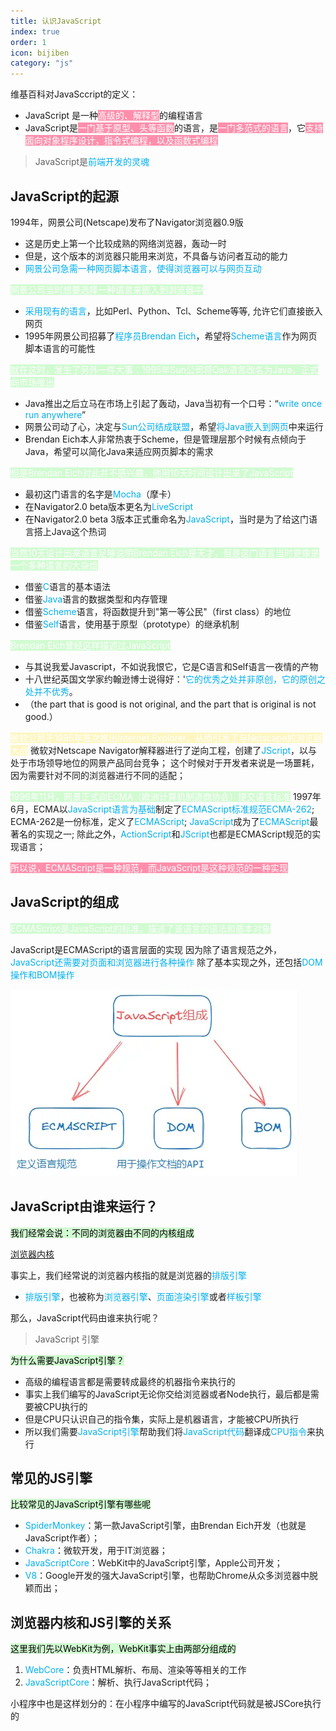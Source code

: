 ```yaml
---
title: 认识JavaScript  
index: true  
order: 1  
icon: bijiben
category: "js"
---
```


维基百科对JavaSccript的定义：
- JavaScript 是一种<mark style="background: #FF5582A6;"><span style="color:#fff">高级的、解释型</span></mark>的编程语言
- JavaScript是<mark style="background: #FF5582A6;"><span style="color:#fff">一门基于原型、头等函数</span></mark>的语言，是<mark style="background: #FF5582A6;"><span style="color:#ffffff">一门多范式的语言</span></mark>，它<mark style="background: #FF5582A6;"><span style="color:#ffffff">支持面向对象程序设计，指令式编程，以及函数式编程</span></mark>

> JavaScript是<span style="color:#00b0f0">前端开发的灵魂</span>

## JavaScript的起源

1994年，网景公司(Netscape)发布了Navigator浏览器0.9版
- 这是历史上第一个比较成熟的网络浏览器，轰动一时
- 但是，这个版本的浏览器只能用来浏览，不具备与访问者互动的能力
- <span style="color:#00b0f0">网景公司急需一种网页脚本语言，使得浏览器可以与网页互动</span>

<mark style="background: #BBFABBA6;"><span style="color:#ffffff">网景公司当时想要选择一种语言来嵌入到浏览器中</span></mark>
- <span style="color:#00b0f0">采用现有的语言</span>，比如Perl、Python、Tcl、Scheme等等, 允许它们直接嵌入网页
- 1995年网景公司招募了<span style="color:#00b0f0">程序员Brendan Eich</span>，希望将<span style="color:#00b0f0">Scheme语言</span>作为网页脚本语言的可能性

<mark style="background: #BBFABBA6;"><span style="color:#ffffff">就在这时，发生了另外一件大事：1995年Sun公司将Oak语言改名为Java，正式向市场推出</span></mark>
- Java推出之后立马在市场上引起了轰动，Java当初有一个口号：“<span style="color:#00b0f0">write once run anywhere</span>”
- 网景公司动了心，决定与<span style="color:#00b0f0">Sun公司结成联盟</span>，希望<span style="color:#00b0f0">将Java嵌入到网页</span>中来运行
- Brendan Eich本人非常热衷于Scheme，但是管理层那个时候有点倾向于Java，希望可以简化Java来适应网页脚本的需求

<mark style="background: #BBFABBA6;"><span style="color:#fff">但是Brendan Eich对此并不感兴趣，他用10天时间设计出来了JavaScript</span></mark>
- 最初这门语言的名字是<span style="color:#00b0f0">Mocha</span>（摩卡）
- 在Navigator2.0 beta版本更名为<span style="color:#00b0f0">LiveScript</span>
- 在Navigator2.0 beta 3版本正式重命名为<span style="color:#00b0f0">JavaScript</span>，当时是为了给这门语言搭上Java这个热词


<mark style="background: #BBFABBA6;"><span style="color:#ffffff">当然10天设计出来语言足够说明Brendan Eich是天才，但是这门语言当时更像是一个多种语言的大杂烩</span></mark>
- 借鉴<span style="color:#00b0f0">C</span>语言的基本语法
- 借鉴<span style="color:#00b0f0">Java</span>语言的数据类型和内存管理
- 借鉴<span style="color:#00b0f0">Scheme</span>语言，将函数提升到"第一等公民"（first class）的地位
- 借鉴<span style="color:#00b0f0">Self</span>语言，使用基于原型（prototype）的继承机制

<mark style="background: #BBFABBA6;"><span style="color:#ffffff">Brendan Eich曾经这样描述过JavaScript</span></mark>
- 与其说我爱Javascript，不如说我恨它，它是C语言和Self语言一夜情的产物
- 十八世纪英国文学家约翰逊博士说得好：'<span style="color:#00b0f0">它的优秀之处并非原创，它的原创之处并不优秀</span>。
- （the part that is good is not original, and the part that is original is not good.）

<mark style="background: #FFF3A3A6;"><span style="color:#ffffff">微软公司于1995年首次推出Internet Explorer，从而引发了与Netscape的浏览器大战</span></mark>
微软对Netscape Navigator解释器进行了逆向工程，创建了<span style="color:#00b0f0">JScript</span>，以与处于市场领导地位的网景产品同台竞争；
这个时候对于开发者来说是一场噩耗，因为需要针对不同的浏览器进行不同的适配；

<mark style="background: #BBFABBA6;"><span style="color:#ffffff">1996年11月，网景正式向ECMA（欧洲计算机制造商协会）提交语言标准</span></mark>
1997年6月，ECMA以<span style="color:#00b0f0">JavaScript语言为基础</span>制定了<span style="color:#00b0f0">ECMAScript标准规范ECMA-262</span>;
ECMA-262是一份标准，定义了<span style="color:#00b0f0">ECMAScript</span>;
<span style="color:#00b0f0">JavaScript</span>成为了<span style="color:#00b0f0">ECMAScript</span>最著名的实现之一;
除此之外，<span style="color:#00b0f0">ActionScript</span>和<span style="color:#00b0f0">JScript</span>也都是ECMAScript规范的实现语言；

<mark style="background: #FF5582A6;"><span style="color:#ffffff">所以说，ECMAScript是一种规范，而JavaScript是这种规范的一种实现</span></mark>


## JavaScript的组成

<mark style="background: #BBFABBA6;"><span style="color:#ffffff">ECMAScript是JavaScript的标准，描述了该语言的语法和基本对象</span></mark>

JavaScript是ECMAScript的语言层面的实现
因为除了语言规范之外，<span style="color:#00b0f0">JavaScript还需要对页面和浏览器进行各种操作</span>
除了基本实现之外，还包括<span style="color:#00b0f0">DOM操作和BOM操作</span>

![](assets/00-01.webp)


## JavaScript由谁来运行？

<mark style="background: #BBFABBA6;">我们经常会说：不同的浏览器由不同的内核组成</mark>

[浏览器内核](../html/02浏览器内核.md)

事实上，我们经常说的浏览器内核指的就是浏览器的<span style="color:#00b0f0">排版引擎</span>
- <span style="color:#00b0f0">排版引擎</span>，也被称为<span style="color:#00b0f0">浏览器引擎</span>、<span style="color:#00b0f0">页面渲染引擎</span>或者<span style="color:#00b0f0">样板引擎</span>

那么，JavaScript代码由谁来执行呢？

> JavaScript 引擎

<mark style="background: #BBFABBA6;">为什么需要JavaScript引擎？</mark>

- 高级的编程语言都是需要转成最终的机器指令来执行的
- 事实上我们编写的JavaScript无论你交给浏览器或者Node执行，最后都是需要被CPU执行的
- 但是CPU只认识自己的指令集，实际上是机器语言，才能被CPU所执行
- 所以我们需要<span style="color:#00b0f0">JavaScript引擎</span>帮助我们将<span style="color:#00b0f0">JavaScript代码</span>翻译成<span style="color:#00b0f0">CPU指令</span>来执行

## 常见的JS引擎

<mark style="background: #BBFABBA6;">比较常见的JavaScript引擎有哪些呢</mark>

- <span style="color:#00b0f0">SpiderMonkey</span>：第一款JavaScript引擎，由Brendan Eich开发（也就是JavaScript作者）；
- <span style="color:#00b0f0">Chakra</span>：微软开发，用于IT浏览器；
- <span style="color:#00b0f0">JavaScriptCore</span>：WebKit中的JavaScript引擎，Apple公司开发；
- <span style="color:#00b0f0">V8</span>：Google开发的强大JavaScript引擎，也帮助Chrome从众多浏览器中脱颖而出；

## 浏览器内核和JS引擎的关系

<mark style="background: #BBFABBA6;">这里我们先以WebKit为例，WebKit事实上由两部分组成的</mark>

1. <span style="color:#00b0f0">WebCore</span>：负责HTML解析、布局、渲染等等相关的工作
2. <span style="color:#00b0f0">JavaScriptCore</span>：解析、执行JavaScript代码；

小程序中也是这样划分的：在小程序中编写的JavaScript代码就是被JSCore执行的

